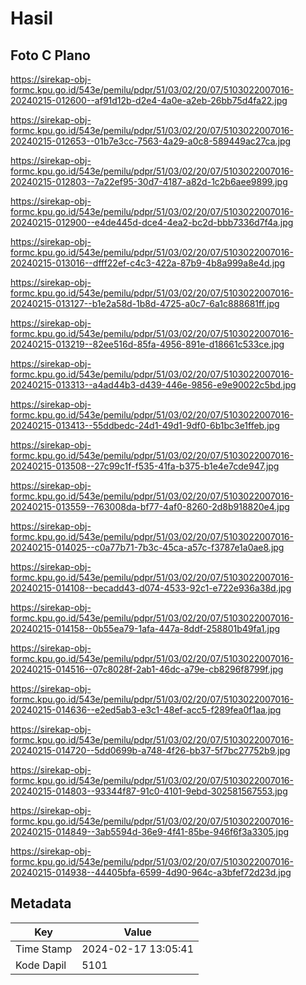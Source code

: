 # Hasil

## Foto C Plano

https://sirekap-obj-formc.kpu.go.id/543e/pemilu/pdpr/51/03/02/20/07/5103022007016-20240215-012600--af91d12b-d2e4-4a0e-a2eb-26bb75d4fa22.jpg

https://sirekap-obj-formc.kpu.go.id/543e/pemilu/pdpr/51/03/02/20/07/5103022007016-20240215-012653--01b7e3cc-7563-4a29-a0c8-589449ac27ca.jpg

https://sirekap-obj-formc.kpu.go.id/543e/pemilu/pdpr/51/03/02/20/07/5103022007016-20240215-012803--7a22ef95-30d7-4187-a82d-1c2b6aee9899.jpg

https://sirekap-obj-formc.kpu.go.id/543e/pemilu/pdpr/51/03/02/20/07/5103022007016-20240215-012900--e4de445d-dce4-4ea2-bc2d-bbb7336d7f4a.jpg

https://sirekap-obj-formc.kpu.go.id/543e/pemilu/pdpr/51/03/02/20/07/5103022007016-20240215-013016--dfff22ef-c4c3-422a-87b9-4b8a999a8e4d.jpg

https://sirekap-obj-formc.kpu.go.id/543e/pemilu/pdpr/51/03/02/20/07/5103022007016-20240215-013127--b1e2a58d-1b8d-4725-a0c7-6a1c888681ff.jpg

https://sirekap-obj-formc.kpu.go.id/543e/pemilu/pdpr/51/03/02/20/07/5103022007016-20240215-013219--82ee516d-85fa-4956-891e-d18661c533ce.jpg

https://sirekap-obj-formc.kpu.go.id/543e/pemilu/pdpr/51/03/02/20/07/5103022007016-20240215-013313--a4ad44b3-d439-446e-9856-e9e90022c5bd.jpg

https://sirekap-obj-formc.kpu.go.id/543e/pemilu/pdpr/51/03/02/20/07/5103022007016-20240215-013413--55ddbedc-24d1-49d1-9df0-6b1bc3e1ffeb.jpg

https://sirekap-obj-formc.kpu.go.id/543e/pemilu/pdpr/51/03/02/20/07/5103022007016-20240215-013508--27c99c1f-f535-41fa-b375-b1e4e7cde947.jpg

https://sirekap-obj-formc.kpu.go.id/543e/pemilu/pdpr/51/03/02/20/07/5103022007016-20240215-013559--763008da-bf77-4af0-8260-2d8b918820e4.jpg

https://sirekap-obj-formc.kpu.go.id/543e/pemilu/pdpr/51/03/02/20/07/5103022007016-20240215-014025--c0a77b71-7b3c-45ca-a57c-f3787e1a0ae8.jpg

https://sirekap-obj-formc.kpu.go.id/543e/pemilu/pdpr/51/03/02/20/07/5103022007016-20240215-014108--becadd43-d074-4533-92c1-e722e936a38d.jpg

https://sirekap-obj-formc.kpu.go.id/543e/pemilu/pdpr/51/03/02/20/07/5103022007016-20240215-014158--0b55ea79-1afa-447a-8ddf-258801b49fa1.jpg

https://sirekap-obj-formc.kpu.go.id/543e/pemilu/pdpr/51/03/02/20/07/5103022007016-20240215-014516--07c8028f-2ab1-46dc-a79e-cb8296f8799f.jpg

https://sirekap-obj-formc.kpu.go.id/543e/pemilu/pdpr/51/03/02/20/07/5103022007016-20240215-014636--e2ed5ab3-e3c1-48ef-acc5-f289fea0f1aa.jpg

https://sirekap-obj-formc.kpu.go.id/543e/pemilu/pdpr/51/03/02/20/07/5103022007016-20240215-014720--5dd0699b-a748-4f26-bb37-5f7bc27752b9.jpg

https://sirekap-obj-formc.kpu.go.id/543e/pemilu/pdpr/51/03/02/20/07/5103022007016-20240215-014803--93344f87-91c0-4101-9ebd-302581567553.jpg

https://sirekap-obj-formc.kpu.go.id/543e/pemilu/pdpr/51/03/02/20/07/5103022007016-20240215-014849--3ab5594d-36e9-4f41-85be-946f6f3a3305.jpg

https://sirekap-obj-formc.kpu.go.id/543e/pemilu/pdpr/51/03/02/20/07/5103022007016-20240215-014938--44405bfa-6599-4d90-964c-a3bfef72d23d.jpg


## Metadata

| Key        | Value               |
| ---------- | ------------------- |
| Time Stamp | 2024-02-17 13:05:41 |
| Kode Dapil | 5101                |



